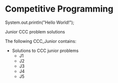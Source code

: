 # Competitive Programming
System.out.println("Hello World!");

Junior CCC problem solutions

The following CCC_Junior contains:
  - Solutions to CCC junior problems
    - J1
    - J2
    - J3
    - J4
    - J5
